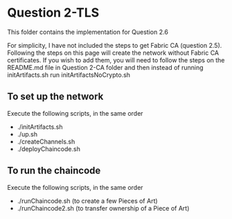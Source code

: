 # Question 2-TLS

This folder contains the implementation for Question 2.6

For simplicity, I have not included the steps to get Fabric CA (question 2.5). Following the steps on this page will create the network without Fabric CA certificates. If you wish to add them, you will need to follow the steps on the README.md file in Question 2-CA folder and then instead of running initArtifacts.sh run initArtifactsNoCrypto.sh

## To set up the network

Execute the following scripts, in the same order

- ./initArtifacts.sh		
- ./up.sh
- ./createChannels.sh
- ./deployChaincode.sh

## To run the chaincode

Execute the following scripts, in the same order

- ./runChaincode.sh     (to create a few Pieces of Art)
- ./runChaincode2.sh   (to transfer ownership of a Piece of Art)